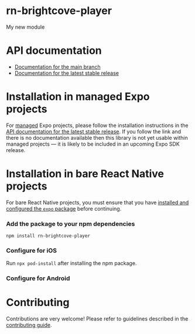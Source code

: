 # rn-brightcove-player

My new module

# API documentation

- [Documentation for the main branch](https://github.com/expo/expo/blob/main/docs/pages/versions/unversioned/sdk/rn-brightcove-player.md)
- [Documentation for the latest stable release](https://docs.expo.dev/versions/latest/sdk/rn-brightcove-player/)

# Installation in managed Expo projects

For [managed](https://docs.expo.dev/versions/latest/introduction/managed-vs-bare/) Expo projects, please follow the installation instructions in the [API documentation for the latest stable release](#api-documentation). If you follow the link and there is no documentation available then this library is not yet usable within managed projects &mdash; it is likely to be included in an upcoming Expo SDK release.

# Installation in bare React Native projects

For bare React Native projects, you must ensure that you have [installed and configured the `expo` package](https://docs.expo.dev/bare/installing-expo-modules/) before continuing.

### Add the package to your npm dependencies

```
npm install rn-brightcove-player
```

### Configure for iOS

Run `npx pod-install` after installing the npm package.


### Configure for Android



# Contributing

Contributions are very welcome! Please refer to guidelines described in the [contributing guide]( https://github.com/expo/expo#contributing).
